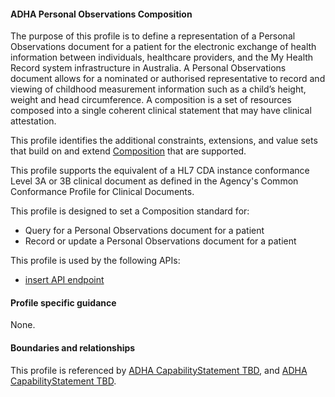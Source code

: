 #### ADHA Personal Observations Composition
The purpose of this profile is to define a representation of a Personal Observations document for a patient for the electronic exchange of health information between individuals, healthcare providers, and the My Health Record system infrastructure in Australia. A Personal Observations document allows for a nominated or authorised representative to record and viewing of childhood measurement information such as a child’s height, weight and head circumference. A composition is a set of resources composed into a single coherent clinical statement that may have clinical attestation.

This profile identifies the additional constraints, extensions, and value sets that build on and extend [Composition](http://hl7.org/fhir/R4/composition.html) that are supported. 

This profile supports the equivalent of a HL7 CDA instance conformance Level 3A or 3B clinical document as defined in the Agency's Common Conformance Profile for Clinical Documents.

This profile is designed to set a Composition standard for:
* Query for a Personal Observations document for a patient
* Record or update a Personal Observations document for a patient

This profile is used by the following APIs:
* [insert API endpoint](StructureDefinition-TBD-1.html)


#### Profile specific guidance
None.


#### Boundaries and relationships
This profile is referenced by 
[ADHA CapabilityStatement TBD](StructureDefinition-dh-TBD-core-1.html), and 
[ADHA CapabilityStatement TBD](StructureDefinition-dh-TBD-core-1.html).
